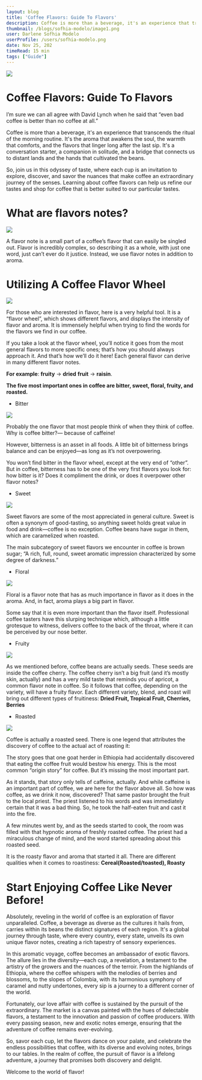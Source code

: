```yaml
---
layout: blog
title: 'Coffee Flavors: Guide To Flavors'
description: Coffee is more than a beverage, it's an experience that transcends the ritual of the morning routine. It's the aroma that awakens the soul, the warmth that comforts, and the flavors that linger long after the last sip. It's a conversation starter, a companion in solitude, and a bridge that connects us to distant lands and the hands that cultivated the beans.
thumbnail: /blogs/sofhia-modelo/image1.png
user: Darlene Sofhia Modelo
userProfile: /users/sofhia-modelo.png
date: Nov 25, 202
timeRead: 15 min
tags: ["Guide"]
---
```


![](/blogs/sofhia-modelo/image1.png)

# Coffee Flavors: Guide To Flavors

I’m sure we can all agree with David Lynch when he said that “even bad coffee is better than no coffee at all.”

Coffee is more than a beverage, it's an experience that transcends the ritual of the morning routine. It's the aroma that awakens the soul, the warmth that comforts, and the flavors that linger long after the last sip. It's a conversation starter, a companion in solitude, and a bridge that connects us to distant lands and the hands that cultivated the beans.

So, join us in this odyssey of taste, where each cup is an invitation to explore, discover, and savor the nuances that make coffee an extraordinary journey of the senses. Learning about coffee flavors can help us refine our tastes and shop for coffee that is better suited to our particular tastes.

# What are flavors notes?

![](/blogs/sofhia-modelo/image2.png)

A flavor note is a small part of a coffee’s flavor that can easily be singled out. Flavor is incredibly complex, so describing it as a whole, with just one word, just can’t ever do it justice. Instead, we use flavor notes in addition to aroma.

# Utilizing A Coffee Flavor Wheel

![](/blogs/sofhia-modelo/image3.png)

For those who are interested in flavor, here is a very helpful tool. It is a “flavor wheel”, which shows different flavors, and displays the intensity of flavor and aroma. It is immensely helpful when trying to find the words for the flavors we find in our coffee.

If you take a look at the flavor wheel, you’ll notice it goes from the most general flavors to more specific ones; that’s how you should always approach it. And that’s how we’ll do it here! Each general flavor can derive in many different flavor notes.

**For example**: **fruity** → **dried** **fruit** → **raisin**.

**The five most important ones in coffee are bitter, sweet, floral, fruity, and roasted.**

- Bitter

![](/blogs/sofhia-modelo/image4.png)

Probably the one flavor that most people think of when they think of coffee. Why is coffee bitter?— because of caffeine!

However, bitterness is an asset in all foods. A little bit of bitterness brings balance and can be enjoyed—as long as it’s not overpowering.

You won’t find bitter in the flavor wheel, except at the very end of “other”. But in coffee, bitterness has to be one of the very first flavors you look for: how bitter is it? Does it compliment the drink, or does it overpower other flavor notes?

- Sweet

![](/blogs/sofhia-modelo/image5.png)

Sweet flavors are some of the most appreciated in general culture. Sweet is often a synonym of good-tasting, so anything sweet holds great value in food and drink—coffee is no exception. Coffee beans have sugar in them, which are caramelized when roasted.

The main subcategory of sweet flavors we encounter in coffee is brown sugar; “A rich, full, round, sweet aromatic impression characterized by some degree of darkness.”

- Floral

![](/blogs/sofhia-modelo/image6.png)

Floral is a flavor note that has as much importance in flavor as it does in the aroma. And, in fact, aroma plays a big part in flavor.

Some say that it is even more important than the flavor itself. Professional coffee tasters have this slurping technique which, although a little grotesque to witness, delivers coffee to the back of the throat, where it can be perceived by our nose better.

- Fruity

![](/blogs/sofhia-modelo/image7.png)

As we mentioned before, coffee beans are actually seeds. These seeds are inside the coffee cherry. The coffee cherry isn’t a big fruit (and it’s mostly skin, actually) and has a very mild taste that reminds you of apricot, a common flavor note in coffee.
So it follows that coffee, depending on the variety, will have a fruity flavor. Each different variety, blend, and roast will bring out different types of fruitiness: **Dried Fruit, Tropical Fruit, Cherries, Berries**

- Roasted

![](/blogs/sofhia-modelo/image8.png)

Coffee is actually a roasted seed. There is one legend that attributes the discovery of coffee to the actual act of roasting it:

The story goes that one goat herder in Ethiopia had accidentally discovered that eating the coffee fruit would bestow his energy. This is the most common “origin story” for coffee. But it’s missing the most important part.

As it stands, that story only tells of caffeine, actually. And while caffeine is an important part of coffee, we are here for the flavor above all. So how was coffee, as we drink it now, discovered?
That same pastor brought the fruit to the local priest. The priest listened to his words and was immediately certain that it was a bad thing. So, he took the half-eaten fruit and cast it into the fire.

A few minutes went by, and as the seeds started to cook, the room was filled with that hypnotic aroma of freshly roasted coffee. The priest had a miraculous change of mind, and the word started spreading about this roasted seed.

It is the roasty flavor and aroma that started it all. There are different qualities when it comes to roastiness: **Cereal(Roasted/toasted), Roasty**

# Start Enjoying Coffee Like Never Before!

Absolutely, reveling in the world of coffee is an exploration of flavor unparalleled. Coffee, a beverage as diverse as the cultures it hails from, carries within its beans the distinct signatures of each region. It's a global journey through taste, where every country, every state, unveils its own unique flavor notes, creating a rich tapestry of sensory experiences.

In this aromatic voyage, coffee becomes an ambassador of exotic flavors. The allure lies in the diversity—each cup, a revelation, a testament to the artistry of the growers and the nuances of the terroir. From the highlands of Ethiopia, where the coffee whispers with the melodies of berries and blossoms, to the slopes of Colombia, with its harmonious symphony of caramel and nutty undertones, every sip is a journey to a different corner of the world.

Fortunately, our love affair with coffee is sustained by the pursuit of the extraordinary. The market is a canvas painted with the hues of delectable flavors, a testament to the innovation and passion of coffee producers. With every passing season, new and exotic notes emerge, ensuring that the adventure of coffee remains ever-evolving.

So, savor each cup, let the flavors dance on your palate, and celebrate the endless possibilities that coffee, with its diverse and evolving notes, brings to our tables. In the realm of coffee, the pursuit of flavor is a lifelong adventure, a journey that promises both discovery and delight.

Welcome to the world of flavor!
